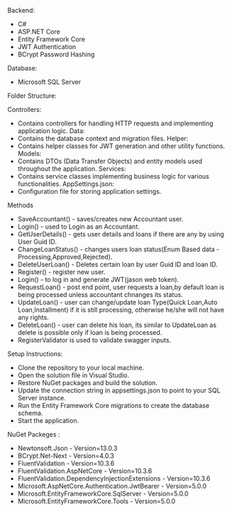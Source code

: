 Backend:
 - C#
 - ASP.NET Core
 - Entity Framework Core
 - JWT Authentication
 - BCrypt Password Hashing
 
 Database:
 - Microsoft SQL Server

Folder Structure:

Controllers:
 - Contains controllers for handling HTTP requests and implementing application logic.
Data:
 - Contains the database context and migration files.
Helper:
 - Contains helper classes for JWT generation and other utility functions.
Models:
 - Contains DTOs (Data Transfer Objects) and entity models used throughout the application.
Services:
 - Contains service classes implementing business logic for various functionalities.
AppSettings.json:
 - Configuration file for storing application settings.

Methods 
- SaveAccountant() - saves/creates new Accountant user.
- Login() - used to Login as an Accountant.
- GetUserDetails() - gets user details and loans if there are any by using User Guid ID.
- ChangeLoanStatus() - changes users loan status(Enum Based data - Processing,Approved,Rejected).
- DeleteUserLoan() - Deletes certain loan by user Guid ID and loan ID.
- Register() - register new user.
- Login() - to log in and generate JWT(jason web token).
- RequestLoan() - post end point, user requests a loan,by default loan is being processed unless accountant chnanges its status.
- UpdateLoan() - user can change/update loan Type(Quick Loan,Auto Loan,Installment) if it is still processing, otherwise he/she will not have any rights.
- DeleteLoan() - user can delete his loan, its similar to UpdateLoan as delete is possible only if loan is being processed.
- RegisterValidator is used to validate swagger inputs.

Setup Instructions:
 - Clone the repository to your local machine.
 - Open the solution file in Visual Studio.
 - Restore NuGet packages and build the solution.
 - Update the connection string in appsettings.json to point to your SQL Server instance.
 - Run the Entity Framework Core migrations to create the database schema.
 - Start the application.
 
NuGet Packeges :
 - Newtonsoft.Json - Version=13.0.3
 - BCrypt.Net-Next  - Version=4.0.3
 - FluentValidation - Version=10.3.6
 - FluentValidation.AspNetCore - Version=10.3.6
 - FluentValidation.DependencyInjectionExtensions - Version=10.3.6
 - Microsoft.AspNetCore.Authentication.JwtBearer - Version=5.0.0
 - Microsoft.EntityFrameworkCore.SqlServer - Version=5.0.0
 - Microsoft.EntityFrameworkCore.Tools - Version=5.0.0

